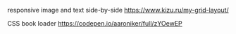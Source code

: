 
responsive image and text side-by-side https://www.kizu.ru/my-grid-layout/

CSS book loader https://codepen.io/aaroniker/full/zYOewEP
